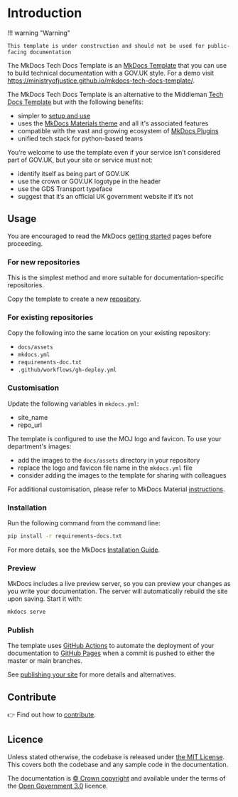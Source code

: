 # Introduction

!!! warning "Warning" 

    This template is under construction and should not be used for public-facing documentation

The MkDocs Tech Docs Template is an [MkDocs Template](https://www.mkdocs.org/) that you can use to build technical documentation with a GOV.UK style. For a demo visit https://ministryofjustice.github.io/mkdocs-tech-docs-template/.

The MkDocs Tech Docs Template is an alternative to the Middleman [Tech Docs Template](https://github.com/alphagov/tech-docs-template) but with the following benefits:

- simpler to [setup and use](https://www.mkdocs.org/getting-started/)
- uses the [MkDocs Materials theme](https://squidfunk.github.io/mkdocs-material/) and all it's associated features
- compatible with the vast and growing ecosystem of [MkDocs Plugins](https://github.com/mkdocs/mkdocs/wiki/MkDocs-Plugins)
- unified tech stack for python-based teams

You’re welcome to use the template even if your service isn’t considered part of GOV.UK, but your site or service must not:

- identify itself as being part of GOV.UK
- use the crown or GOV.UK logotype in the header
- use the GDS Transport typeface
- suggest that it’s an official UK government website if it’s not

## Usage

You are encouraged to read the MkDocs [getting started](https://www.mkdocs.org/getting-started/) pages before proceeding.

### For new repositories

This is the simplest method and more suitable for documentation-specific repositories.

Copy the template to create a new [repository](https://docs.github.com/en/repositories/creating-and-managing-repositories/creating-a-repository-from-a-template).

### For existing repositories

Copy the following into the same location on your existing repository:

- `docs/assets` 
- `mkdocs.yml`
- `requirements-doc.txt`
- `.github/workflows/gh-deploy.yml`

### Customisation

Update the following variables in `mkdocs.yml`:

- site_name
- repo_url

The template is configured to use the MOJ logo and favicon. To use your department's images:

- add the images to the `docs/assets` directory in your repository
- replace the logo and favicon file name in the `mkdocs.yml` file
- consider adding the images to the template for sharing with colleagues

For additional customisation, please refer to MkDocs Material [instructions](https://squidfunk.github.io/mkdocs-material/customization/).

### Installation

Run the following command from the command line:

``` sh
pip install -r requirements-docs.txt
```

For more details, see the MkDocs [Installation Guide](https://github.com/mkdocs/mkdocs/blob/master/docs/user-guide/installation.md).

### Preview

MkDocs includes a live preview server, so you can preview your changes as you write your documentation. The server will automatically rebuild the site upon saving. Start it with:

``` sh
mkdocs serve
```

### Publish

The template uses [GitHub Actions](https://github.com/features/actions) to automate the deployment of your documentation to [GitHub Pages](https://pages.github.com/) when a commit is pushed to either the master or main branches. 

See [publishing your site](https://squidfunk.github.io/mkdocs-material/publishing-your-site/) for more details and alternatives.

## Contribute

👉 Find out how to [contribute](CONTRIBUTE.md).

## Licence

Unless stated otherwise, the codebase is released under [the MIT License](LICENSE).
This covers both the codebase and any sample code in the documentation.

The documentation is [© Crown copyright](http://www.nationalarchives.gov.uk/information-management/re-using-public-sector-information/uk-government-licensing-framework/crown-copyright/) and available under the terms of the [Open Government 3.0](http://www.nationalarchives.gov.uk/doc/open-government-licence/version/3/) licence.
